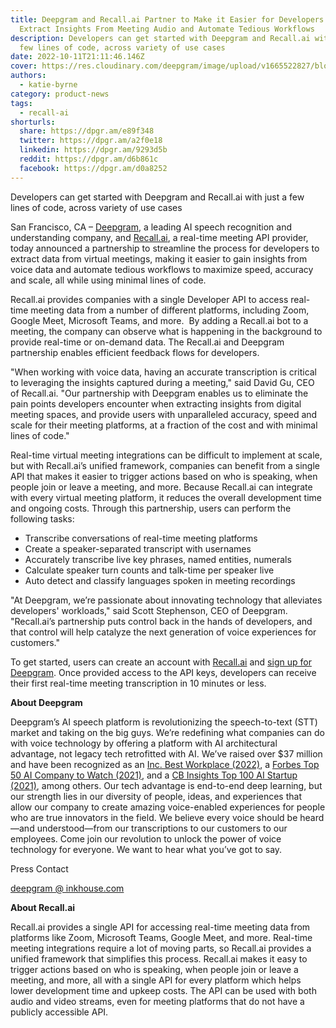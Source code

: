 ```yaml
---
title: Deepgram and Recall.ai Partner to Make it Easier for Developers to
  Extract Insights From Meeting Audio and Automate Tedious Workflows
description: Developers can get started with Deepgram and Recall.ai with just a
  few lines of code, across variety of use cases
date: 2022-10-11T21:11:46.146Z
cover: https://res.cloudinary.com/deepgram/image/upload/v1665522827/blog/Deepgram%20and%20Recall.ai%20Partnership/2210-dg-recallAI-announcement-featured-1200x630_qzjtq9.png
authors:
  - katie-byrne
category: product-news
tags:
  - recall-ai
shorturls:
  share: https://dpgr.am/e89f348
  twitter: https://dpgr.am/a2f0e18
  linkedin: https://dpgr.am/9293d5b
  reddit: https://dpgr.am/d6b861c
  facebook: https://dpgr.am/d0a8252
---
```


Developers can get started with Deepgram and Recall.ai with just a few lines of code, across variety of use cases

San Francisco, CA – [Deepgram](http://www.deepgram.com), a leading AI speech recognition and understanding company, and [Recall.ai](https://www.recall.ai/), a real-time meeting API provider, today announced a partnership to streamline the process for developers to extract data from virtual meetings, making it easier to gain insights from voice data and automate tedious workflows to maximize speed, accuracy and scale, all while using minimal lines of code.  

Recall.ai provides companies with a single Developer API to access real-time meeting data from a number of different platforms, including Zoom, Google Meet, Microsoft Teams, and more.  By adding a Recall.ai bot to a meeting, the company can observe what is happening in the background to provide real-time or on-demand data. The Recall.ai and Deepgram partnership enables efficient feedback flows for developers. 

"When working with voice data, having an accurate transcription is critical to leveraging the insights captured during a meeting," said David Gu, CEO of Recall.ai. "Our partnership with Deepgram enables us to eliminate the pain points developers encounter when extracting insights from digital meeting spaces, and provide users with unparalleled accuracy, speed and scale for their meeting platforms, at a fraction of the cost and with minimal lines of code."

Real-time virtual meeting integrations can be difficult to implement at scale, but with Recall.ai’s unified framework, companies can benefit from a single API that makes it easier to trigger actions based on who is speaking, when people join or leave a meeting, and more. Because Recall.ai can integrate with every virtual meeting platform, it reduces the overall development time and ongoing costs. Through this partnership, users can perform the following tasks: 

*   Transcribe conversations of real-time meeting platforms
*   Create a speaker-separated transcript with usernames 
*   Accurately transcribe live key phrases, named entities, numerals
*   Calculate speaker turn counts and talk-time per speaker live
*   Auto detect and classify languages spoken in meeting recordings

"At Deepgram, we’re passionate about innovating technology that alleviates developers' workloads," said Scott Stephenson, CEO of Deepgram. "Recall.ai’s partnership puts control back in the hands of developers, and that control will help catalyze the next generation of voice experiences for customers." 

To get started, users can create an account with [Recall.ai](https://www.recall.ai/) and [sign up for Deepgram](https://console.deepgram.com/signup). Once provided access to the API keys, developers can receive their first real-time meeting transcription in 10 minutes or less. 

**About Deepgram**

Deepgram’s AI speech platform is revolutionizing the speech-to-text (STT) market and taking on the big guys. We’re redefining what companies can do with voice technology by offering a platform with AI architectural advantage, not legacy tech retrofitted with AI. We’ve raised over $37 million and have been recognized as an [Inc. Best Workplace (2022)](https://www.inc.com/best-workplaces/2022), a [Forbes Top 50 AI Company to Watch (2021)](https://www.forbes.com/sites/alanohnsman/2021/04/26/ai-50-americas-most-promising-artificial-intelligence-companies/?sh=9fcd89d77cf1), and a [CB Insights Top 100 AI Startup (2021)](https://www.cbinsights.com/research/report/artificial-intelligence-top-startups-2021/), among others. Our tech advantage is end-to-end deep learning, but our strength lies in our diversity of people, ideas, and experiences that allow our company to create amazing voice-enabled experiences for people who are true innovators in the field. We believe every voice should be heard—and understood—from our transcriptions to our customers to our employees. Come join our revolution to unlock the power of voice technology for everyone. We want to hear what you’ve got to say. 

Press Contact

[deepgram @ inkhouse.com](deepgram@inkhouse.com)

**About Recall.ai**

Recall.ai provides a single API for accessing real-time meeting data from platforms like Zoom, Microsoft Teams, Google Meet, and more. Real-time meeting integrations require a lot of moving parts, so Recall.ai provides a unified framework that simplifies this process. Recall.ai makes it easy to trigger actions based on who is speaking, when people join or leave a meeting, and more, all with a single API for every platform which helps lower development time and upkeep costs. The API can be used with both audio and video streams, even for meeting platforms that do not have a publicly accessible API.

